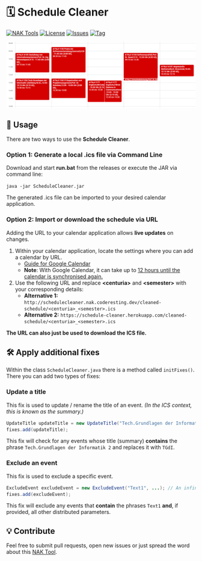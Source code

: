 # 🗓️ Schedule Cleaner

[![NAK Tools](https://img.shields.io/badge/NAK%20Tools-member-blue)](https://nak.coderesting.dev/)
[![License](https://img.shields.io/badge/license-MIT-brightgreen)](https://github.com/jeff-saupe/ScheduleCleaner/blob/master/LICENSE)
[![Issues](https://img.shields.io/github/issues/jeff-saupe/ScheduleCleaner)](https://github.com/jeff-saupe/ScheduleCleaner/issues)
[![Tag](https://img.shields.io/github/v/release/jeff-saupe/ScheduleCleaner)](https://github.com/jeff-saupe/ScheduleCleaner/releases)

![Comparison](comparison.gif)

## 📖 Usage
There are two ways to use the **Schedule Cleaner**.

### Option 1: Generate a local .ics file via Command Line
Download and start **run.bat** from the releases or execute the JAR via command line:

`java -jar ScheduleCleaner.jar`

The generated .ics file can be imported to your desired calendar application.

### Option 2: Import or download the schedule via URL
Adding the URL to your calendar application allows **live updates** on changes.

1. Within your calendar application, locate the settings where you can add a calendar by URL. <br>
   - [Guide for Google Calendar](https://support.google.com/calendar/answer/37100#:~:text=Use%20a%20link%20to%20add%20a%20public%20calendar)
   - **Note**: With Google Calendar, it can take up to [12 hours until the calendar is synchronised again.](https://support.google.com/calendar/answer/37100?hl=en&ref_topic=1672445/#:~:text=It%20might%20take%20up%20to%2012%20hours%20for%20changes%20to%20show%20in%20your%20Google%20Calendar.)
2. Use the following URL and replace **\<centuria\>** and **\<semester\>** with your corresponding details: <br>
   - **Alternative 1:** `http://schedulecleaner.nak.coderesting.dev/cleaned-schedule/<centuria>_<semester>.ics`
   - **Alternative 2:**
`https://schedule-cleaner.herokuapp.com/cleaned-schedule/<centuria>_<semester>.ics`

**The URL can also just be used to download the ICS file.**


## 🛠️ Apply additional fixes
Within the class `ScheduleCleaner.java` there is a method called `initFixes()`.
There you can add two types of fixes:

### Update a title
This fix is used to update / rename the title of an event. _(In the ICS context, this is known as the summary.)_

```java
UpdateTitle updateTitle = new UpdateTitle("Tech.Grundlagen der Informatik 2", "TGdI");
fixes.add(updateTitle);
```

This fix will check for any events whose title (summary) **contains** the phrase `Tech.Grundlagen der Informatik 2` and replaces it with `TGdI`.

### Exclude an event
This fix is used to exclude a specific event.

```java
ExcludeEvent excludeEvent = new ExcludeEvent("Text1", ...); // An infinite amount of parameters can be used here by seperating them with commas
fixes.add(excludeEvent);
```

This fix will exclude any events that **contain** the phrases `Text1` **and**, if provided, all other distributed parameters.


## 💡 Contribute
Feel free to submit pull requests, open new issues or just spread the word about this [NAK Tool](https://nak.coderesting.dev/).
